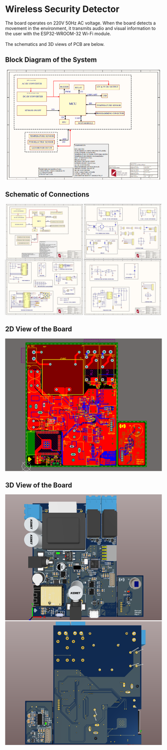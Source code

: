 # Wireless Security Detector
The board operates on 220V 50Hz AC voltage. When the board detects a movement in the environment, it transmits audio and visual information to the user with the ESP32-WROOM-32 Wi-Fi module.
<br/> 
<br/> The schematics and 3D views of PCB are below.
## Block Diagram of the System
![block](https://github.com/kagankalayli/Wireless_Security_Detector/blob/main/images/block.png)
## Schematic of Connections
![sch](https://github.com/kagankalayli/Wireless_Security_Detector/blob/main/images/schematics.jpg)
## 2D View of the Board
![2d](https://github.com/kagankalayli/Wireless_Security_Detector/blob/main/images/layers.png)
## 3D View of the Board
![top](https://github.com/kagankalayli/Wireless_Security_Detector/blob/main/images/3D.png)
![bottom](https://github.com/kagankalayli/Wireless_Security_Detector/blob/main/images/3DBottom.png)
